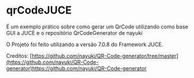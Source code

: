 # qrCodeJUCE
É um exemplo prático sobre como gerar um QrCode utilizando como base GUI a JUCE e o repositório QrCodeGenerator de nayuki

O Projeto foi feito utilizando a versão 7.0.8 do Framework JUCE. 

Creditos:
[https://github.com/nayuki/QR-Code-generator/tree/master](https://github.com/nayuki/QR-Code-generator)https://github.com/nayuki/QR-Code-generator
